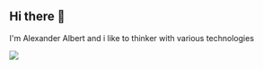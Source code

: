 ## Hi there 👋

I'm Alexander Albert and i like to thinker with various technologies

![](https://media.giphy.com/media/fVsVfxVwz40I24GT7X/giphy.gif)

